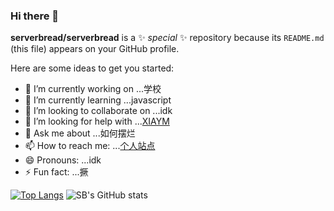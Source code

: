 ### Hi there 👋

**serverbread/serverbread** is a ✨ _special_ ✨ repository because its `README.md` (this file) appears on your GitHub profile.

Here are some ideas to get you started:

- 🔭 I’m currently working on ...学校
- 🌱 I’m currently learning ...javascript
- 👯 I’m looking to collaborate on ...idk
- 🤔 I’m looking for help with ...[XIAYM](https://github.com/XIAYM-gh)
- 💬 Ask me about ...如何摆烂
- 📫 How to reach me: ...[个人站点](https://dashabi.stehp.cn)
- 😄 Pronouns: ...idk
- ⚡ Fun fact: ...撅

[![Top Langs](https://github-readme-stats.vercel.app/api/top-langs/?username=anuraghazra&layout=compact)](https://github.com/anuraghazra/github-readme-stats)
![SB's GitHub stats](https://github-readme-stats.vercel.app/api?username=serverbread&show_icons=true&bg_color=00000000)
